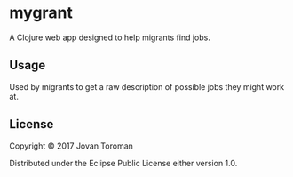 # mygrant

A Clojure web app designed to help migrants find jobs.

## Usage

Used by migrants to get a raw description of possible jobs they might work at.

## License

Copyright © 2017 Jovan Toroman

Distributed under the Eclipse Public License either version 1.0.
